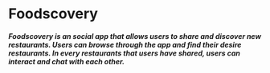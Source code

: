 # Foodscovery
##### Foodscovery is an social app that allows users to share and discover new restaurants. Users can browse through the app and find their desire restaurants. In every restaurants that users have shared, users can interact and chat with each other. 
